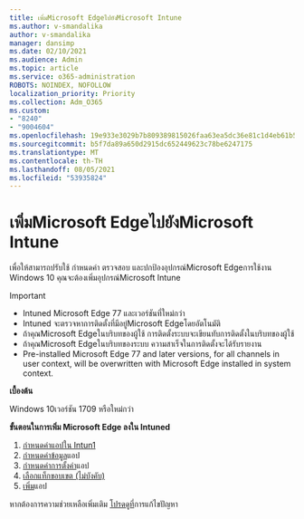 ```yaml
---
title: เพิ่มMicrosoft EdgeไปยังMicrosoft Intune
ms.author: v-smandalika
author: v-smandalika
manager: dansimp
ms.date: 02/10/2021
ms.audience: Admin
ms.topic: article
ms.service: o365-administration
ROBOTS: NOINDEX, NOFOLLOW
localization_priority: Priority
ms.collection: Adm_O365
ms.custom:
- "8240"
- "9004604"
ms.openlocfilehash: 19e933e3029b7b809389815026faa63ea5dc36e81c1d4eb61b52b848fa1461a1
ms.sourcegitcommit: b5f7da89a650d2915dc652449623c78be6247175
ms.translationtype: MT
ms.contentlocale: th-TH
ms.lasthandoff: 08/05/2021
ms.locfileid: "53935824"
---
```

# <a name="add-microsoft-edge-to-microsoft-intune"></a>เพิ่มMicrosoft EdgeไปยังMicrosoft Intune

เพื่อให้สามารถปรับใช้ กําหนดค่า ตรวจสอบ และปกป้องอุปกรณ์Microsoft Edgeการใช้งาน Windows 10 คุณจะต้องเพิ่มอุปกรณ์Microsoft Intune

> [!IMPORTANT]
- Intuned Microsoft Edge 77 และเวอร์ชันที่ใหม่กว่า
- Intuned จะตรวจหาการติดตั้งที่มีอยู่Microsoft Edgeโดยอัตโนมัติ
- ถ้าคุณMicrosoft Edgeในบริบทของผู้ใช้ การติดตั้งระบบจะเขียนทับการติดตั้งในบริบทของผู้ใช้
- ถ้าคุณMicrosoft Edgeในบริบทของระบบ ความสาเร็จในการติดตั้งจะได้รับรายงาน
- Pre-installed Microsoft Edge 77 and later versions, for all channels in user context, will be overwritten with Microsoft Edge installed in system context.

**เบื้องต้น**

Windows 10เวอร์ชัน 1709 หรือใหม่กว่า

**ขั้นตอนในการเพิ่ม Microsoft Edge ลงใน Intuned**

1. [กําหนดค่าแอปใน Intun1](https://docs.microsoft.com/mem/intune/apps/apps-windows-edge)
2. [กําหนดค่าข้อมูล](https://docs.microsoft.com/mem/intune/apps/apps-windows-edge)แอป
3. [กําหนดค่าการตั้งค่า](https://docs.microsoft.com/mem/intune/apps/apps-windows-edge)แอป
4. [เลือกแท็กขอบเขต (ไม่บังคับ)](https://docs.microsoft.com/mem/intune/apps/apps-windows-edge)
5. [เพิ่ม](https://docs.microsoft.com/mem/intune/apps/apps-windows-edge)แอป

หากต้องการความช่วยเหลือเพิ่มเติม [โปรดดูที่](https://docs.microsoft.com/mem/intune/apps/apps-windows-edge)การแก้ไขปัญหา




